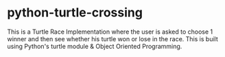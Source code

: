 # python-turtle-crossing
This is a Turtle Race Implementation where the user is asked to choose 1 winner and then see whether his turtle won or lose in the race.
This is built using Python's turtle module & Object Oriented Programming.
